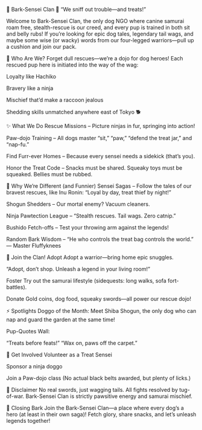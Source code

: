 🐾 Bark-Sensei Clan 🐾
“We sniff out trouble—and treats!”

Welcome to Bark-Sensei Clan, the only dog NGO where canine samurai roam free, stealth-rescue is our creed, and every pup is trained in both sit and belly rubs! If you’re looking for epic dog tales, legendary tail wags, and maybe some wise (or wacky) words from our four-legged warriors—pull up a cushion and join our pack.

🏯 Who Are We?
Forget dull rescues—we’re a dojo for dog heroes! Each rescued pup here is initiated into the way of the wag:

Loyalty like Hachiko

Bravery like a ninja

Mischief that’d make a raccoon jealous

Shedding skills unmatched anywhere east of Tokyo 🐕

✨ What We Do
Rescue Missions – Picture ninjas in fur, springing into action!

Paw-dojo Training – All dogs master “sit,” “paw,” “defend the treat jar,” and “nap-fu.”

Find Furr-ever Homes – Because every sensei needs a sidekick (that’s you).

Honor the Treat Code – Snacks must be shared. Squeaky toys must be squeaked. Bellies must be rubbed.

🥋 Why We’re Different (and Funnier)
Sensei Sagas – Follow the tales of our bravest rescues, like Inu Ronin: “Loyal by day, treat thief by night!”

Shogun Shedders – Our mortal enemy? Vacuum cleaners.

Ninja Pawtection League – “Stealth rescues. Tail wags. Zero catnip.”

Bushido Fetch-offs – Test your throwing arm against the legends!

Random Bark Wisdom – “He who controls the treat bag controls the world.” — Master Fluffyknees

🐶 Join the Clan!
Adopt
Adopt a warrior—bring home epic snuggles.

“Adopt, don’t shop. Unleash a legend in your living room!”

Foster
Try out the samurai lifestyle (sidequests: long walks, sofa fort-battles).

Donate
Gold coins, dog food, squeaky swords—all power our rescue dojo!

⚡️ Spotlights
Doggo of the Month: Meet Shiba Shogun, the only dog who can nap and guard the garden at the same time!

Pup-Quotes Wall:

“Treats before feats!”
“Wax on, paws off the carpet.”

🤝 Get Involved
Volunteer as a Treat Sensei

Sponsor a ninja doggo

Join a Paw-dojo class
(No actual black belts awarded, but plenty of licks.)

📜 Disclaimer
No real swords, just wagging tails. All fights resolved by tug-of-war. Bark-Sensei Clan is strictly pawsitive energy and samurai mischief.

🥢 Closing Bark
Join the Bark-Sensei Clan—a place where every dog’s a hero (at least in their own saga)! Fetch glory, share snacks, and let’s unleash legends together!